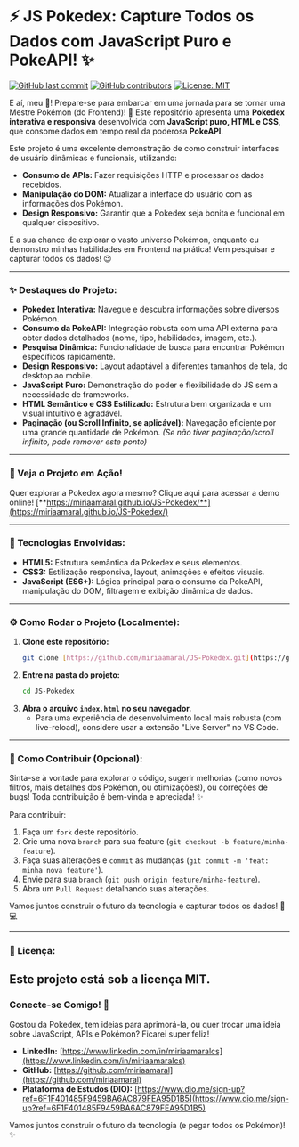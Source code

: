 # ⚡ JS Pokedex: Capture Todos os Dados com JavaScript Puro e PokeAPI! ✨

[![GitHub last commit](https://img.shields.io/github/last-commit/miriaamaral/JS-Pokedex)](https://github.com/miriaamaral/JS-Pokedex/commits/main)
[![GitHub contributors](https://img.shields.io/github/contributors/miriaamaral/JS-Pokedex)](https://github.com/miriaamaral/JS-Pokedex/graphs/contributors)
[![License: MIT](https://img.shields.io/badge/License-MIT-yellow.svg)](https://opensource.org/licenses/MIT)

E aí, meu 🐙! Prepare-se para embarcar em uma jornada para se tornar uma Mestre Pokémon (do Frontend)! 🚀 Este repositório apresenta uma **Pokedex interativa e responsiva** desenvolvida com **JavaScript puro, HTML e CSS**, que consome dados em tempo real da poderosa **PokeAPI**.

Este projeto é uma excelente demonstração de como construir interfaces de usuário dinâmicas e funcionais, utilizando:

* **Consumo de APIs:** Fazer requisições HTTP e processar os dados recebidos.
* **Manipulação do DOM:** Atualizar a interface do usuário com as informações dos Pokémon.
* **Design Responsivo:** Garantir que a Pokedex seja bonita e funcional em qualquer dispositivo.

É a sua chance de explorar o vasto universo Pokémon, enquanto eu demonstro minhas habilidades em Frontend na prática! Vem pesquisar e capturar todos os dados! 😉

---

### **✨ Destaques do Projeto:**

* **Pokedex Interativa:** Navegue e descubra informações sobre diversos Pokémon.
* **Consumo da PokeAPI:** Integração robusta com uma API externa para obter dados detalhados (nome, tipo, habilidades, imagem, etc.).
* **Pesquisa Dinâmica:** Funcionalidade de busca para encontrar Pokémon específicos rapidamente.
* **Design Responsivo:** Layout adaptável a diferentes tamanhos de tela, do desktop ao mobile.
* **JavaScript Puro:** Demonstração do poder e flexibilidade do JS sem a necessidade de frameworks.
* **HTML Semântico e CSS Estilizado:** Estrutura bem organizada e um visual intuitivo e agradável.
* **Paginação (ou Scroll Infinito, se aplicável):** Navegação eficiente por uma grande quantidade de Pokémon. *(Se não tiver paginação/scroll infinito, pode remover este ponto)*

---

### **🎥 Veja o Projeto em Ação!**

Quer explorar a Pokedex agora mesmo? Clique aqui para acessar a demo online!
[**https://miriaamaral.github.io/JS-Pokedex/**](https://miriaamaral.github.io/JS-Pokedex/) 

---

### **🚀 Tecnologias Envolvidas:**

* **HTML5:** Estrutura semântica da Pokedex e seus elementos.
* **CSS3:** Estilização responsiva, layout, animações e efeitos visuais.
* **JavaScript (ES6+):** Lógica principal para o consumo da PokeAPI, manipulação do DOM, filtragem e exibição dinâmica de dados.

---

### **⚙️ Como Rodar o Projeto (Localmente):**

1.  **Clone este repositório:**
    ```bash
    git clone [https://github.com/miriaamaral/JS-Pokedex.git](https://github.com/miriaamaral/JS-Pokedex.git)
    ```
2.  **Entre na pasta do projeto:**
    ```bash
    cd JS-Pokedex
    ```
3.  **Abra o arquivo `index.html` no seu navegador.**
    * Para uma experiência de desenvolvimento local mais robusta (com live-reload), considere usar a extensão "Live Server" no VS Code.

---

### **🤝 Como Contribuir (Opcional):**

Sinta-se à vontade para explorar o código, sugerir melhorias (como novos filtros, mais detalhes dos Pokémon, ou otimizações!), ou correções de bugs! Toda contribuição é bem-vinda e apreciada! ✨

Para contribuir:

1.  Faça um `fork` deste repositório.
2.  Crie uma nova `branch` para sua feature (`git checkout -b feature/minha-feature`).
3.  Faça suas alterações e `commit` as mudanças (`git commit -m 'feat: minha nova feature'`).
4.  Envie para sua `branch` (`git push origin feature/minha-feature`).
5.  Abra um `Pull Request` detalhando suas alterações.

Vamos juntos construir o futuro da tecnologia e capturar todos os dados! 🚀💻

---

### **📝 Licença:**

Este projeto está sob a licença MIT. 
---

### **Conecte-se Comigo! 👋**

Gostou da Pokedex, tem ideias para aprimorá-la, ou quer trocar uma ideia sobre JavaScript, APIs e Pokémon? Ficarei super feliz!

* **LinkedIn:** [https://www.linkedin.com/in/miriaamaralcs](https://www.linkedin.com/in/miriaamaralcs)
* **GitHub:** [https://github.com/miriaamaral](https://github.com/miriaamaral)
* **Plataforma de Estudos (DIO):** [https://www.dio.me/sign-up?ref=6F1F401485F9459BA6AC879FEA95D1B5](https://www.dio.me/sign-up?ref=6F1F401485F9459BA6AC879FEA95D1B5)

Vamos juntos construir o futuro da tecnologia (e pegar todos os Pokémon)! ✨
